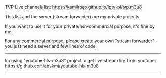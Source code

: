 
TVP Live channels list: https://kamilrogo.github.io/iptv-pl/tvp.m3u8

This list and the server (stream forwarder) are my private projects.

If you want to use it for your private/non-commercial purpose, it's fine by me.

For any commercial purpose, please create your own "stream forwarder" - 
you just need a server and few lines of code.

---

Im using "youtube-hls-m3u8" project to get live stream link from youtube: https://github.com/abskmj/youtube-hls-m3u8

---
